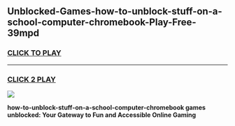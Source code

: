 
## Unblocked-Games-how-to-unblock-stuff-on-a-school-computer-chromebook-Play-Free-39mpd
<h3>
<a href="https://premium76.site?title=how-to-unblock-stuff-on-a-school-computer-chromebook&ref=18A1">CLICK TO PLAY</a></h3>
<hr>

<h3>
<a href="https://premium76.site?title=how-to-unblock-stuff-on-a-school-computer-chromebook&ref=18A1">CLICK 2 PLAY</a>
  
</h3>

<a href="https://premium76.site?title=how-to-unblock-stuff-on-a-school-computer-chromebook&ref=18A1"><img src="https://clearcache.store/games.png"></a>


**how-to-unblock-stuff-on-a-school-computer-chromebook games unblocked: Your Gateway to Fun and Accessible Online Gaming**
